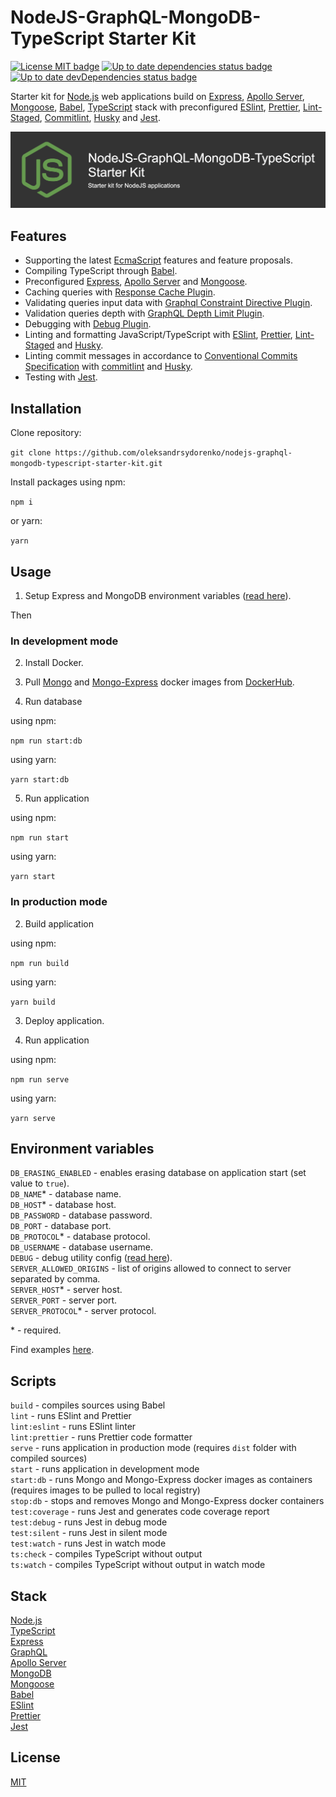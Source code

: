 # NodeJS-GraphQL-MongoDB-TypeScript Starter Kit

[![License MIT badge](https://img.shields.io/badge/License-MIT-red.svg)](/LICENSE) [![Up to date dependencies status badge](https://status.david-dm.org/gh/oleksandrsydorenko/nodejs-graphql-mongodb-typescript-starter-kit.svg)](https://david-dm.org/oleksandrsydorenko/nodejs-graphql-mongodb-typescript-starter-kit) [![Up to date devDependencies status badge](https://status.david-dm.org/gh/oleksandrsydorenko/nodejs-graphql-mongodb-typescript-starter-kit.svg?type=dev)](https://david-dm.org/oleksandrsydorenko/nodejs-graphql-mongodb-typescript-starter-kit?type=dev)

Starter kit for [Node.js](https://nodejs.org/) web applications build on [Express](https://expressjs.com/), [Apollo Server](https://www.apollographql.com/docs/apollo-server/), [Mongoose](https://mongoosejs.com/), [Babel](https://babeljs.io/), [TypeScript](https://www.typescriptlang.org/) stack with preconfigured [ESlint](https://eslint.org/), [Prettier](https://prettier.io/), [Lint-Staged](https://github.com/okonet/lint-staged), [Commitlint](https://github.com/conventional-changelog/commitlint), [Husky](https://github.com/typicode/husky) and [Jest](https://jestjs.io/).

![NodeJS-GraphQL-MongoDB-TypeScript Starter Kit](logo.png 'NodeJS-GraphQL-MongoDB-TypeScript Starter Kit')

## Features

- Supporting the latest [EcmaScript](https://ecma-international.org/) features and feature proposals.
- Compiling TypeScript through [Babel](https://babeljs.io/).
- Preconfigured [Express](https://expressjs.com/), [Apollo Server](https://www.apollographql.com/docs/apollo-server/) and [Mongoose](https://mongoosejs.com/).
- Caching queries with [Response Cache Plugin](https://github.com/apollographql/apollo-server/tree/main/packages/apollo-server-plugin-response-cache).
- Validating queries input data with [Graphql Constraint Directive Plugin](https://github.com/confuser/graphql-constraint-directive).
- Validation queries depth with [GraphQL Depth Limit Plugin](https://github.com/stems/graphql-depth-limit).
- Debugging with [Debug Plugin](https://github.com/visionmedia/debug).
- Linting and formatting JavaScript/TypeScript with [ESlint](https://eslint.org/), [Prettier](https://prettier.io/), [Lint-Staged](https://github.com/okonet/lint-staged#readme) and [Husky](https://github.com/typicode/husky#readme).
- Linting commit messages in accordance to [Conventional Commits Specification](https://www.conventionalcommits.org/en/v1.0.0/) with [commitlint](https://github.com/conventional-changelog/commitlint#readme) and [Husky](hhttps://typicode.github.io/husky/#/).
- Testing with [Jest](https://jestjs.io/).

## Installation

Clone repository:

`git clone https://github.com/oleksandrsydorenko/nodejs-graphql-mongodb-typescript-starter-kit.git`

Install packages using npm:

`npm i`

or yarn:

`yarn`

## Usage

1. Setup Express and MongoDB environment variables ([read here](https://github.com/oleksandrsydorenko/nodejs-graphql-mongodb-typescript-starter-kit#environment-variables)).

Then

### In development mode

2. Install Docker.

3. Pull [Mongo](https://hub.docker.com/_/mongo) and [Mongo-Express](https://hub.docker.com/_/mongo-express) docker images from [DockerHub](https://hub.docker.com/).

4. Run database

using npm:

`npm run start:db`

using yarn:

`yarn start:db`

5. Run application

using npm:

`npm run start`

using yarn:

`yarn start`

### In production mode

2. Build application

using npm:

`npm run build`

using yarn:

`yarn build`

3. Deploy application.

4. Run application

using npm:

`npm run serve`

using yarn:

`yarn serve`

## Environment variables

`DB_ERASING_ENABLED` - enables erasing database on application start (set value to `true`).\
`DB_NAME`\* - database name.\
`DB_HOST`\* - database host.\
`DB_PASSWORD` - database password.\
`DB_PORT` - database port.\
`DB_PROTOCOL`\* - database protocol.\
`DB_USERNAME` - database username.\
`DEBUG` - debug utility config ([read here](https://github.com/visionmedia/debug#readme)).\
`SERVER_ALLOWED_ORIGINS` - list of origins allowed to connect to server separated by comma.\
`SERVER_HOST`\* - server host.\
`SERVER_PORT` - server port.\
`SERVER_PROTOCOL`\* - server protocol.

\* - required.

Find examples [here](https://github.com/oleksandrsydorenko/nodejs-graphql-mongodb-typescript-starter-kit/blob/master/.env.example).

## Scripts

`build` - compiles sources using Babel\
`lint` - runs ESlint and Prettier\
`lint:eslint` - runs ESlint linter\
`lint:prettier` - runs Prettier code formatter\
`serve` - runs application in production mode (requires `dist` folder with compiled sources)\
`start` - runs application in development mode\
`start:db` - runs Mongo and Mongo-Express docker images as containers (requires images to be pulled to local registry)\
`stop:db` - stops and removes Mongo and Mongo-Express docker containers\
`test:coverage` - runs Jest and generates code coverage report\
`test:debug` - runs Jest in debug mode\
`test:silent` - runs Jest in silent mode\
`test:watch` - runs Jest in watch mode\
`ts:check` - compiles TypeScript without output\
`ts:watch` - compiles TypeScript without output in watch mode

## Stack

[Node.js](https://reactjs.org/)\
[TypeScript](https://www.typescriptlang.org/)\
[Express](https://expressjs.com/)\
[GraphQL](https://graphql.org/)\
[Apollo Server](https://www.apollographql.com/docs/apollo-server/)\
[MongoDB](https://www.mongodb.com/)\
[Mongoose](https://mongoosejs.com/)\
[Babel](https://babeljs.io/)\
[ESlint](https://eslint.org/)\
[Prettier](https://prettier.io/)\
[Jest](https://jestjs.io/)

## License

[MIT](/LICENSE)
